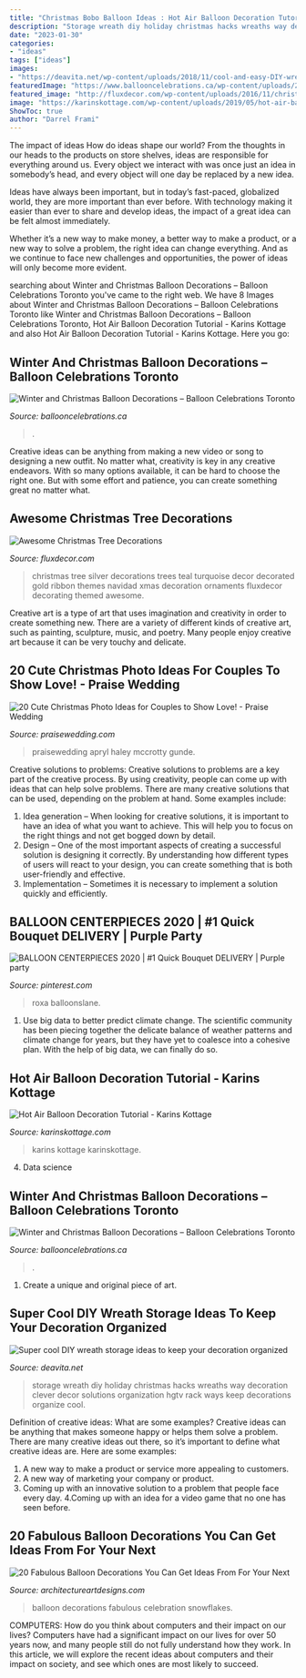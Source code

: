 ```yaml
---
title: "Christmas Bobo Balloon Ideas : Hot Air Balloon Decoration Tutorial"
description: "Storage wreath diy holiday christmas hacks wreaths way decoration clever decor solutions organization hgtv rack ways keep decorations organize cool"
date: "2023-01-30"
categories:
- "ideas"
tags: ["ideas"]
images:
- "https://deavita.net/wp-content/uploads/2018/11/cool-and-easy-DIY-wreath-storage-ideas-clothes-rack.jpg"
featuredImage: "https://www.ballooncelebrations.ca/wp-content/uploads/2015/11/Organic-Arch-with-Presents-1030x843.png"
featured_image: "http://fluxdecor.com/wp-content/uploads/2016/11/christmas-tree-decorations/15-christmas-tree-decorations.jpg"
image: "https://karinskottage.com/wp-content/uploads/2019/05/hot-air-balloon-baby-shower-decor-2.jpeg"
ShowToc: true
author: "Darrel Frami"
---
```



The impact of ideas
How do ideas shape our world?
From the thoughts in our heads to the products on store shelves, ideas are responsible for everything around us. Every object we interact with was once just an idea in somebody’s head, and every object will one day be replaced by a new idea.

Ideas have always been important, but in today’s fast-paced, globalized world, they are more important than ever before. With technology making it easier than ever to share and develop ideas, the impact of a great idea can be felt almost immediately.

Whether it’s a new way to make money, a better way to make a product, or a new way to solve a problem, the right idea can change everything. And as we continue to face new challenges and opportunities, the power of ideas will only become more evident.

	

		
searching about Winter and Christmas Balloon Decorations – Balloon Celebrations Toronto you've came to the right web. We have 8 Images about Winter and Christmas Balloon Decorations – Balloon Celebrations Toronto like Winter and Christmas Balloon Decorations – Balloon Celebrations Toronto, Hot Air Balloon Decoration Tutorial - Karins Kottage and also Hot Air Balloon Decoration Tutorial - Karins Kottage. Here you go:
		
    
## Winter And Christmas Balloon Decorations – Balloon Celebrations Toronto

<img loading=lazy src="https://www.ballooncelebrations.ca/wp-content/uploads/2015/11/Christmas-Entrance-Arch-579x1030.jpg" onerror="this.onerror=null;this.src='https://tse3.mm.bing.net/th?id=OIP.FTflXr2WTOU8z-yLmHFC3QHaNL&amp;pid=15.1';" alt="Winter and Christmas Balloon Decorations – Balloon Celebrations Toronto">

_Source: ballooncelebrations.ca_

>. 

	

Creative ideas can be anything from making a new video or song to designing a new outfit. No matter what, creativity is key in any creative endeavors. With so many options available, it can be hard to choose the right one. But with some effort and patience, you can create something great no matter what.

    
## Awesome Christmas Tree Decorations

<img loading=lazy src="http://fluxdecor.com/wp-content/uploads/2016/11/christmas-tree-decorations/15-christmas-tree-decorations.jpg" onerror="this.onerror=null;this.src='https://tse1.mm.bing.net/th?id=OIP.OAevO_CT8pkgg3241miG2wAAAA&amp;pid=15.1';" alt="Awesome Christmas Tree Decorations">

_Source: fluxdecor.com_

>christmas tree silver decorations trees teal turquoise decor decorated gold ribbon themes navidad xmas decoration ornaments fluxdecor decorating themed awesome. 

	

Creative art is a type of art that uses imagination and creativity in order to create something new. There are a variety of different kinds of creative art, such as painting, sculpture, music, and poetry. Many people enjoy creative art because it can be very touchy and delicate.

    
## 20 Cute Christmas Photo Ideas For Couples To Show Love! - Praise Wedding

<img loading=lazy src="https://www.praisewedding.com/wp-content/uploads/2014/12/christmaslover03-lights.jpg" onerror="this.onerror=null;this.src='https://tse4.mm.bing.net/th?id=OIP.PRfEUpryXrZCplv3Y1nXygHaPe&amp;pid=15.1';" alt="20 Cute Christmas Photo Ideas for Couples to Show Love! - Praise Wedding">

_Source: praisewedding.com_

>praisewedding apryl haley mccrotty gunde. 

	

Creative solutions to problems:
Creative solutions to problems are a key part of the creative process. By using creativity, people can come up with ideas that can help solve problems. There are many creative solutions that can be used, depending on the problem at hand. Some examples include:
1. Idea generation – When looking for creative solutions, it is important to have an idea of what you want to achieve. This will help you to focus on the right things and not get bogged down by detail.
2. Design – One of the most important aspects of creating a successful solution is designing it correctly. By understanding how different types of users will react to your design, you can create something that is both user-friendly and effective.
3. Implementation – Sometimes it is necessary to implement a solution quickly and efficiently.

    
## BALLOON CENTERPIECES 2020 | #1 Quick Bouquet DELIVERY | Purple Party

<img loading=lazy src="https://i.pinimg.com/736x/78/ae/ff/78aeff60474b0bb58d5ba867b7e5bd66.jpg" onerror="this.onerror=null;this.src='https://tse1.mm.bing.net/th?id=OIP.LD16RgwNBKZKSuURc9MOXwHaLG&amp;pid=15.1';" alt="BALLOON CENTERPIECES 2020 | #1 Quick Bouquet DELIVERY | Purple party">

_Source: pinterest.com_

>roxa balloonslane. 

	

1. Use big data to better predict climate change. The scientific community has been piecing together the delicate balance of weather patterns and climate change for years, but they have yet to coalesce into a cohesive plan. With the help of big data, we can finally do so. 

    
## Hot Air Balloon Decoration Tutorial - Karins Kottage

<img loading=lazy src="https://karinskottage.com/wp-content/uploads/2019/05/hot-air-balloon-baby-shower-decor-2.jpeg" onerror="this.onerror=null;this.src='https://tse1.mm.bing.net/th?id=OIP.pZLPVnCcPcChRjJ2xcgPIQHaJ4&amp;pid=15.1';" alt="Hot Air Balloon Decoration Tutorial - Karins Kottage">

_Source: karinskottage.com_

>karins kottage karinskottage. 

	

4. Data science 

    
## Winter And Christmas Balloon Decorations – Balloon Celebrations Toronto

<img loading=lazy src="https://www.ballooncelebrations.ca/wp-content/uploads/2015/11/Organic-Arch-with-Presents-1030x843.png" onerror="this.onerror=null;this.src='https://tse4.mm.bing.net/th?id=OIP.LWfmC5Nb172jyNddYr1jcAHaGD&amp;pid=15.1';" alt="Winter and Christmas Balloon Decorations – Balloon Celebrations Toronto">

_Source: ballooncelebrations.ca_

>. 

	

1. Create a unique and original piece of art.

    
## Super Cool DIY Wreath Storage Ideas To Keep Your Decoration Organized

<img loading=lazy src="https://deavita.net/wp-content/uploads/2018/11/cool-and-easy-DIY-wreath-storage-ideas-clothes-rack.jpg" onerror="this.onerror=null;this.src='https://tse4.mm.bing.net/th?id=OIP.9jLOduTPuO61uU6qaMimhwHaJ4&amp;pid=15.1';" alt="Super cool DIY wreath storage ideas to keep your decoration organized">

_Source: deavita.net_

>storage wreath diy holiday christmas hacks wreaths way decoration clever decor solutions organization hgtv rack ways keep decorations organize cool. 

	

Definition of creative ideas: What are some examples?
Creative ideas can be anything that makes someone happy or helps them solve a problem. There are many creative ideas out there, so it’s important to define what creative ideas are. Here are some examples:
1. A new way to make a product or service more appealing to customers.
2. A new way of marketing your company or product.
3. Coming up with an innovative solution to a problem that people face every day.
4.Coming up with an idea for a video game that no one has seen before.

    
## 20 Fabulous Balloon Decorations You Can Get Ideas From For Your Next

<img loading=lazy src="https://www.architectureartdesigns.com/wp-content/uploads/2014/12/20-Fabulous-Balloon-Decorations-You-Can-Get-Ideas-From-For-Your-Next-Celebration-17-630x945.jpg" onerror="this.onerror=null;this.src='https://tse3.mm.bing.net/th?id=OIP.U4vVGb6OzRVKftEpWpToVQHaLH&amp;pid=15.1';" alt="20 Fabulous Balloon Decorations You Can Get Ideas From For Your Next">

_Source: architectureartdesigns.com_

>balloon decorations fabulous celebration snowflakes. 

	

COMPUTERS: How do you think about computers and their impact on our lives?
Computers have had a significant impact on our lives for over 50 years now, and many people still do not fully understand how they work. In this article, we will explore the recent ideas about computers and their impact on society, and see which ones are most likely to succeed.

